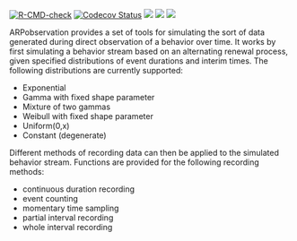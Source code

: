 <!-- badges: start -->
[![R-CMD-check](https://github.com/jepusto/ARPobservation/workflows/R-CMD-check/badge.svg)](https://github.com/jepusto/ARPobservation/actions)
[![Codecov Status](https://codecov.io/gh/jepusto/ARPobservation/branch/master/graph/badge.svg)](https://codecov.io/gh/jepusto/ARPobservation?branch=master)
[![](http://www.r-pkg.org/badges/version/ARPobservation)](https://CRAN.R-project.org/package=ARPobservation)
[![](http://cranlogs.r-pkg.org/badges/grand-total/ARPobservation)](https://CRAN.R-project.org/package=ARPobservation)
[![](http://cranlogs.r-pkg.org/badges/last-month/ARPobservation)](https://CRAN.R-project.org/package=ARPobservation)
<!-- badges: end -->

ARPobservation provides a set of tools for simulating the sort of data generated during direct observation of a behavior over time. It works by first simulating a behavior stream based on an alternating renewal process, given specified distributions of event durations and interim times. The following distributions are currently supported:

* Exponential
* Gamma with fixed shape parameter
* Mixture of two gammas
* Weibull with fixed shape parameter
* Uniform(0,x)
* Constant (degenerate)

Different methods of recording data can then be applied to the simulated behavior stream. Functions are provided for the following recording methods: 

* continuous duration recording 
* event counting
* momentary time sampling
* partial interval recording
* whole interval recording

